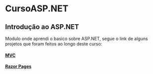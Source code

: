 # CursoASP.NET

## Introdução ao ASP.NET
Modulo onde aprendi o basico sobre ASP.NET, segue o link de alguns projetos que foram feitos ao longo deste curso:
#### [MVC](https://github.com/Matheusmslopes/CursoASP.NET/tree/main/DemoMVC)
#### [Razor Pages](https://github.com/Matheusmslopes/CursoASP.NET/tree/main/DemoRazorPages)
